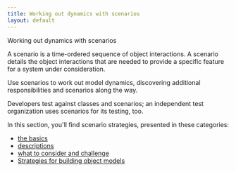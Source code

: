 ```yaml
---
title: Working out dynamics with scenarios
layout: default
---
```




Working out dynamics with scenarios

A scenario is a time-ordered sequence of object interactions. A scenario details
the object interactions that are needed to provide a specific feature for a system under
consideration.

Use scenarios to work out model dynamics, discovering additional responsibilities and
scenarios along the way.

Developers test against classes and scenarios; an independent test organization uses
scenarios for its testing, too.

In this section, you'll find scenario strategies, presented in these categories:
*  [the basics](/the-basics-(scenarios)) 
*  [descriptions](/description-(scenarios)) 
*  [what to consider and challenge](/what-to-consider-and-challenge-(scenarios)) 
*  [Strategies for building object models](/strategies-for-building-object-models) 

